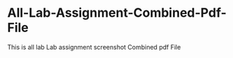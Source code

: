 # All-Lab-Assignment-Combined-Pdf-File
This is all lab Lab assignment screenshot Combined pdf File 
